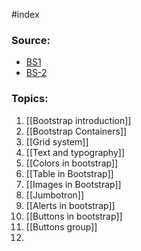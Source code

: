 #index 

### Source:

* [BS1](https://www.w3schools.com/bootstrap4/bootstrap_get_started.asp)
* [BS-2](https://www.tutorialrepublic.com/twitter-bootstrap-tutorial/bootstrap-get-started.php)

### Topics:

1. [[Bootstrap introduction]]
2. [[Bootstrap Containers]]
3. [[Grid system]]
4. [[Text and typography]]
5. [[Colors in bootstrap]]
6. [[Table in Bootstrap]]
7. [[Images in Bootstrap]]
8. [[Jumbotron]]
9. [[Alerts in bootstrap]]
10. [[Buttons in bootstrap]]
11. [[Buttons group]]
12. 